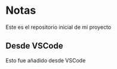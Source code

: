 # Notas
Este es el repositorio inicial de mi proyecto 

## Desde VSCode
Esto fue añadido desde VSCode